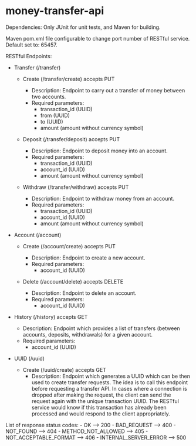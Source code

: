 # money-transfer-api

Dependencies: Only JUnit for unit tests, and Maven for building.

Maven pom.xml file configurable to change port number of RESTful service. Default set to: 65457.

RESTful Endpoints:
- Transfer (/transfer)
    - Create (/transfer/create) accepts PUT
        - Description: Endpoint to carry out a transfer of money between two accounts.
        - Required parameters: 
            - transaction_id (UUID)
            - from (UUID)
            - to (UUID)
            - amount (amount without currency symbol)
        
    - Deposit (/transfer/deposit) accepts PUT
        - Description: Endpoint to deposit money into an account.
        - Required parameters:
            - transaction_id (UUID)
            - account_id (UUID)
            - amount (amount without currency symbol)
            
    - Withdraw (/transfer/withdraw) accepts PUT
        - Description: Endpoint to withdraw money from an account.
        - Required parameters:
            - transaction_id (UUID)
            - account_id (UUID)
            - amount (amount without currency symbol)
            
- Account (/account)
    - Create (/account/create) accepts PUT
        - Description: Endpoint to create a new account.
        - Required parameters:
            - account_id (UUID)
            
    - Delete (/account/delete) accepts DELETE
        - Description: Endpoint to delete an account.
        - Required parameters:
            - account_id (UUID)
            
- History (/history) accepts GET
    - Description: Endpoint which provides a list of transfers (between accounts, deposits, withdrawals) for a given  account.
    - Required parameters:
        - account_id (UUID)
        
- UUID (/uuid)
    - Create (/uuid/create) accepts GET
        - Description: Endpoint which generates a UUID which can be then used to create transfer requests. The idea is to call this endpoint before requesting a transfer API. In cases where a connection is dropped after making the request, the client can send the request again with the unique transaction UUID. The RESTful service would know if this transaction has already been processed and would respond to the client appropriately.
        
 List of response status codes:
    - OK --> 200
    - BAD_REQUEST --> 400
    - NOT_FOUND --> 404
    - METHOD_NOT_ALLOWED --> 405
    - NOT_ACCEPTABLE_FORMAT --> 406
    - INTERNAL_SERVER_ERROR --> 500

